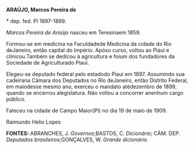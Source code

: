 **ARAÚJO, Marcos Pereira de**

\* dep. fed. PI 1897-1899.

*Marcos Pereira de Araújo* nasceu em Teresinaem 1859.

Formou-se em medicina na Faculdadede Medicina da cidade do Rio
deJaneiro, então capital do Império. Apóso curso, voltou ao Piauí e
clinicou.Também se dedicou à agricultura e foium dos fundadores da
Sociedade de Agriculturado Piauí.

Elegeu-se deputado federal pelo estadodo Piauí em 1897. Assumindo sua
cadeirana Câmara dos Deputados no Rio deJaneiro, então Distrito Federal,
em maiodesse mesmo ano, exerceu o mandato atédezembro de 1899, quando se
encerrou alegislatura. Não voltou a concorrer anenhum cargo público.

Faleceu na cidade de Campo Maior(PI) no dia 19 de maio de 1909.

Raimundo Helio Lopes

**FONTES:** ABRANCHES, J. *Governos*;BASTOS, C. *Dicionário*; CÂM. DEP.
*Deputados brasileiros*;GONÇALVES, W. *Grande dicionário*.
